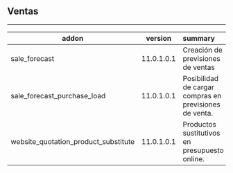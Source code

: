 <h2>Ventas</h2>

***

| addon        | version           | summary  |
| ------------- |:-------------:| :-----|
| sale_forecast |11.0.1.0.1  | Creación de previsiones de ventas |  
| sale_forecast_purchase_load |11.0.1.0.1  | Posibilidad de cargar compras en previsiones de venta. |  
| website_quotation_product_substitute |11.0.1.0.1  | Productos sustitutivos en presupuesto online. | 
